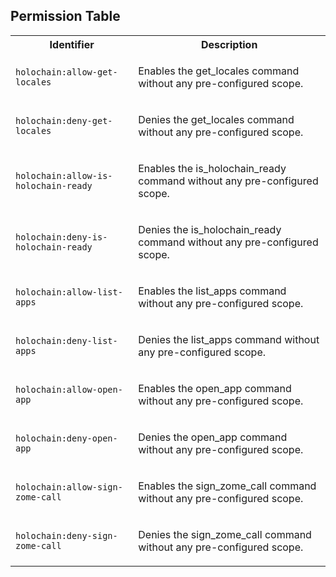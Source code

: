 
## Permission Table 

<table>
<tr>
<th>Identifier</th>
<th>Description</th>
</tr>


<tr>
<td>

`holochain:allow-get-locales`

</td>
<td>

Enables the get_locales command without any pre-configured scope.

</td>
</tr>

<tr>
<td>

`holochain:deny-get-locales`

</td>
<td>

Denies the get_locales command without any pre-configured scope.

</td>
</tr>

<tr>
<td>

`holochain:allow-is-holochain-ready`

</td>
<td>

Enables the is_holochain_ready command without any pre-configured scope.

</td>
</tr>

<tr>
<td>

`holochain:deny-is-holochain-ready`

</td>
<td>

Denies the is_holochain_ready command without any pre-configured scope.

</td>
</tr>

<tr>
<td>

`holochain:allow-list-apps`

</td>
<td>

Enables the list_apps command without any pre-configured scope.

</td>
</tr>

<tr>
<td>

`holochain:deny-list-apps`

</td>
<td>

Denies the list_apps command without any pre-configured scope.

</td>
</tr>

<tr>
<td>

`holochain:allow-open-app`

</td>
<td>

Enables the open_app command without any pre-configured scope.

</td>
</tr>

<tr>
<td>

`holochain:deny-open-app`

</td>
<td>

Denies the open_app command without any pre-configured scope.

</td>
</tr>

<tr>
<td>

`holochain:allow-sign-zome-call`

</td>
<td>

Enables the sign_zome_call command without any pre-configured scope.

</td>
</tr>

<tr>
<td>

`holochain:deny-sign-zome-call`

</td>
<td>

Denies the sign_zome_call command without any pre-configured scope.

</td>
</tr>
</table>

